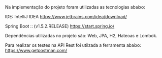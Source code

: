 Na implementação do projeto foram utilizadas as tecnologias abaixo:

 IDE:
 IntelliJ IDEA
 https://www.jetbrains.com/idea/download/
 
 Spring Boot :: (v1.5.2.RELEASE)
 https://start.spring.io/
 
 Dependências utilizadas no projeto são: Web, JPA, H2, Hateoas e Lombok.
 
 Para realizar os testes na API Rest foi utilzada a ferramenta abaixo: 
 https://www.getpostman.com/
